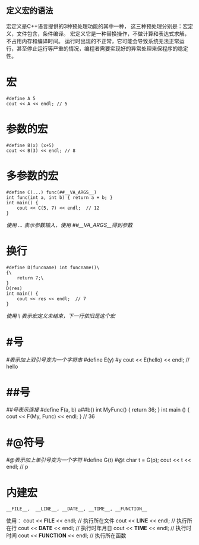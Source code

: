 ## 定义宏的语法

宏定义是C++语言提供的3种预处理功能的其中一种，
这三种预处理分别是：宏定义，文件包含，条件编译。
宏定义它是一种替换操作，不做计算和表达式求解，不占用内存和编译时间。
运行时出现的不正常，它可能会导致系统无法正常运行，甚至停止运行等严重的情况，编程者需要实现好的异常处理来保程序的稳定性。

# 宏  
    #define A 5
    cout << A << endl; // 5

# 参数的宏
    #define B(x) (x+5)
    cout << B(3) << endl; // 8

# 多参数的宏
    #define C(...) func(##__VA_ARGS__)
    int func(int a, int b) { return a + b; }
    int main() {
        cout << C(5, 7) << endl;  // 12
    }
*使用 ... 表示参数输入，使用 ##__VA_ARGS__得到参数*

# 换行 
    #define D(funcname) int funcname()\
    {\
        return 7;\
    }
    D(res)
    int main() {
        cout << res << endl;  // 7
    }
*使用 \ 表示宏定义未结束，下一行依旧是这个宏*

# #号
*#表示加上双引号变为一个字符串*
    #define E(y) #y
    cout << E(hello) << endl; // hello

# ##号
*##号表示连接*
    #define F(a, b) a##b()
    int MyFunc() { return 36; }
    int main () { cout << F(My, Func) << endl; } // 36

# #@符号
*#@表示加上单引号变为一个字符*
    #define G(t) #@t
    char t = G(p);
    cout << t << endl; // p

# 内建宏
    __FILE__,  __LINE__, __DATE__, __TIME__, __FUNCTION__
使用：
    cout << __FILE__ << endl;      // 执行所在文件
    cout << __LINE__ << endl;      // 执行所在行
    cout << __DATE__ << endl;      // 执行时年月日
    cout << __TIME__ << endl;      // 执行时时间
    cout << __FUNCTION__ << endl;  // 执行所在函数